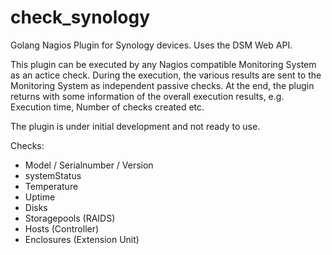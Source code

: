 # check_synology

Golang Nagios Plugin for Synology devices. Uses the DSM Web API.

This plugin can be executed by any Nagios compatible Monitoring System as an actice check. During the execution, the various results are sent to the Monitoring System as independent passive checks. At the end, the plugin returns with some information of the overall execution results, e.g. Execution time, Number of checks created etc.

The plugin is under initial development and not ready to use.

Checks:
- Model / Serialnumber / Version
- systemStatus
- Temperature
- Uptime
- Disks
- Storagepools (RAIDS)
- Hosts (Controller)
- Enclosures (Extension Unit)
